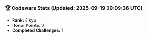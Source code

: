 ### 🏆 Codewars Stats (Updated: 2025-09-19 09:09:36 UTC)

- **Rank:** 8 kyu
- **Honor Points:** 3
- **Completed Challenges:** 1
